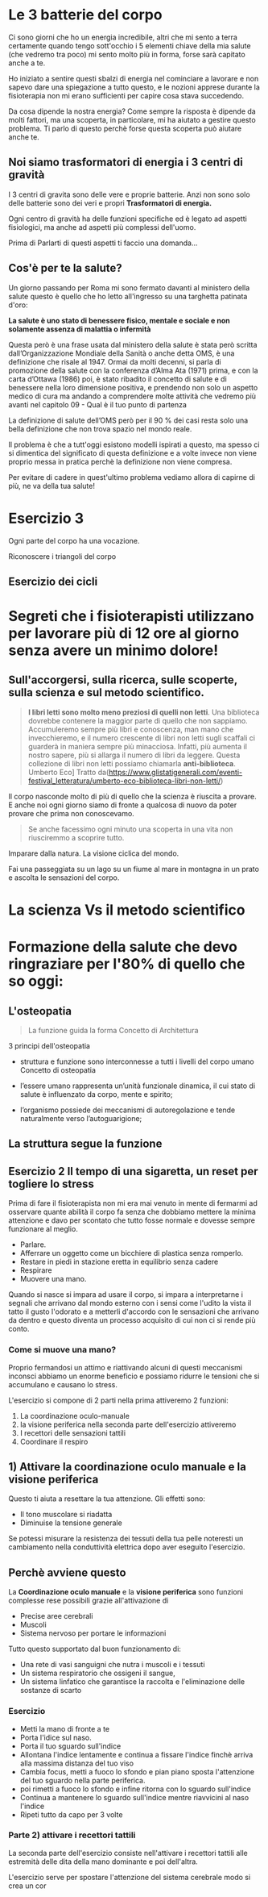 
# Le 3 batterie del corpo

Ci sono giorni che ho un energia incredibile, altri che mi sento a terra certamente quando tengo sott'occhio i 5 elementi chiave della mia salute (che vedremo tra poco) mi sento molto più in forma, forse sarà capitato anche a te. 

Ho iniziato a sentire questi sbalzi di energia nel  cominciare a lavorare e non sapevo dare una spiegazione a tutto questo, e le nozioni apprese durante la fisioterapia non mi erano sufficienti per capire cosa stava succedendo.

Da cosa dipende la nostra energia? Come sempre la risposta è dipende da molti fattori, ma una scoperta, in particolare, mi ha aiutato a gestire questo problema. 
Ti parlo di questo perchè forse questa scoperta può aiutare anche te.

## Noi siamo trasformatori di energia i 3 centri di gravità 

I 3 centri di gravita sono delle vere e proprie batterie. 
Anzi non sono solo delle batterie sono dei veri e propri **Trasformatori di energia.**

Ogni centro di gravità ha delle funzioni specifiche ed è legato ad aspetti fisiologici, ma anche ad aspetti più complessi dell'uomo.

Prima di Parlarti di questi aspetti ti faccio una domanda...

## Cos'è per te la salute?

Un giorno passando per Roma mi sono fermato davanti al ministero della salute questo è quello che ho letto all'ingresso su una targhetta patinata d'oro:

**La salute  è uno stato di benessere fisico, mentale e sociale e non solamente assenza di malattia o infermità**

Questa però è una frase usata dal ministero della salute è stata però scritta dall’Organizzazione Mondiale della Sanità o anche detta OMS, è una definizione che risale al 1947. Ormai da molti decenni, si parla di promozione della salute con la conferenza d’Alma Ata (1971) prima, e con la carta d’Ottawa (1986) poi, è stato ribadito il concetto di salute e di benessere nella loro dimensione positiva, e prendendo non solo un aspetto medico di cura ma andando a comprendere molte attività che vedremo più avanti nel capitolo 09 - Qual è il tuo punto di partenza

La definizione di salute dell’OMS però per il 90 % dei casi resta solo una bella definizione che non trova spazio nel mondo reale.

Il problema è che a tutt'oggi  esistono modelli ispirati a questo, ma spesso ci si dimentica del significato di questa definizione e a volte invece non viene proprio messa in pratica  perchè la definizione non viene compresa.

Per evitare di cadere in quest'ultimo problema vediamo allora di capirne di più, ne va della tua salute!


#  Esercizio 3

Ogni parte del corpo ha una vocazione.


Riconoscere i triangoli del corpo

## Esercizio dei cicli


# Segreti che i fisioterapisti utilizzano per lavorare più di 12 ore al giorno senza avere un minimo dolore!


## Sull'accorgersi, sulla ricerca, sulle scoperte, sulla scienza e sul metodo scientifico.

>**I libri letti sono molto meno preziosi di quelli non letti**. Una biblioteca dovrebbe contenere la maggior parte di quello che non sappiamo. Accumuleremo sempre più libri e conoscenza, man mano che invecchieremo, e il numero crescente di libri non letti sugli scaffali ci guarderà in maniera sempre più minacciosa. Infatti, più aumenta il nostro sapere, più si allarga il numero di libri da leggere. Questa collezione di libri non letti possiamo chiamarla **anti-biblioteca**. 
Umberto Eco] 
> Tratto da(https://www.glistatigenerali.com/eventi-festival_letteratura/umberto-eco-biblioteca-libri-non-letti/)

Il corpo nasconde molto di più di quello che la scienza è riuscita a provare. E anche noi ogni giorno siamo di fronte a qualcosa di nuovo da poter provare che prima non conoscevamo. 

> Se anche facessimo ogni minuto una scoperta in una vita non riusciremmo a scoprire tutto. 

Imparare dalla natura. La visione ciclica del mondo. 

Fai una passeggiata su un lago su un fiume al mare in montagna in un prato e ascolta le sensazioni del corpo.

# La scienza Vs il metodo scientifico 


# Formazione della salute che devo ringraziare per l'80% di quello che so oggi:


## L'osteopatia

> La funzione guida la forma 
Concetto di Architettura 

3 principi dell'osteopatia
- struttura e funzione sono interconnesse a tutti i livelli del corpo umano
Concetto di osteopatia 
- l’essere umano rappresenta un’unità funzionale dinamica, il cui stato di salute è influenzato da corpo, mente e spirito;

- l’organismo possiede dei meccanismi di autoregolazione e tende naturalmente verso l’autoguarigione;


## La struttura segue la funzione



## Esercizio 2 Il tempo di una sigaretta, un reset per togliere lo stress

Prima di fare il fisioterapista non mi era mai venuto in mente di fermarmi ad osservare quante abilità il corpo fa senza che dobbiamo mettere la minima attenzione e davo per scontato che tutto fosse normale e dovesse sempre funzionare al meglio. 

- Parlare.
- Afferrare un oggetto come un bicchiere di plastica senza romperlo.
- Restare in piedi in stazione eretta in equilibrio senza cadere
- Respirare
- Muovere una mano.

Quando si nasce si impara ad usare il corpo, si impara a interpretarne i segnali che arrivano dal mondo esterno con i sensi come l'udito la vista il tatto il gusto l'odorato e a metterli d'accordo con le sensazioni che arrivano da dentro e questo diventa un processo acquisito di cui non ci si rende più conto.

###  Come si muove una mano?

Proprio fermandosi un attimo e riattivando alcuni di questi meccanismi inconsci abbiamo un enorme beneficio  e possiamo ridurre le tensioni che si accumulano e causano lo stress.

L'esercizio si compone di 2 parti 
nella prima attiveremo 2 funzioni:
 1.  La coordinazione oculo-manuale 
 2. la visione periferica
nella seconda parte dell'esercizio attiveremo
 1. I recettori delle sensazioni tattili
 2. Coordinare il respiro  

## 1)  Attivare la coordinazione oculo manuale e la visione periferica

Questo ti aiuta a resettare la tua attenzione. Gli effetti sono:

 -  Il tono muscolare  si riadatta  
 - Diminuise la tensione generale

Se potessi misurare la resistenza dei tessuti della tua pelle noteresti un cambiamento nella conduttività elettrica dopo aver eseguito l'esercizio.

## Perchè avviene questo

La **Coordinazione oculo manuale**  e la **visione periferica** sono funzioni complesse rese possibili grazie all'attivazione di 

 - Precise aree cerebrali
 - Muscoli 
 - Sistema nervoso per portare le informazioni 

Tutto questo supportato dal buon funzionamento di:

 - Una rete di vasi sanguigni che nutra i muscoli e i tessuti 
 - Un sistema respiratorio che ossigeni il sangue,
 - Un sistema linfatico che garantisce la raccolta e l'eliminazione delle sostanze di scarto 

### Esercizio

- Metti la mano di fronte a te 
- Porta l'idice sul naso.
- Porta il tuo sguardo sull'indice 
- Allontana l'indice lentamente e continua a fissare l'indice finchè arriva alla massima distanza del tuo viso
- Cambia focus, metti a fuoco lo sfondo e pian piano sposta l'attenzione del tuo sguardo nella parte periferica.
- poi rimetti a fuoco lo sfondo e infine ritorna con lo sguardo sull'indice
- Continua a mantenere lo sguardo sull'indice mentre riavvicini al naso l'indice 
- Ripeti tutto da capo per 3 volte

###  Parte 2)  attivare i recettori tattili

La seconda parte dell'esercizio consiste nell'attivare i recettori tattili alle estremità delle dita della mano dominante e poi dell'altra.

L'esercizio serve per spostare l'attenzione del sistema cerebrale modo si crea un cor

<!--stackedit_data:
eyJoaXN0b3J5IjpbMTkxNjk2MTE5MiwtMTYwODU4MDA1MywtMT
Q2MTIzNTcxMSwtMTMwMDcwOTg2Nyw0MjgxNzkzODcsMTU4MjAy
MTY3NCwtMTc3NDUwMjU3MCwxODg3NjQ3ODg5LDMxODE3Njk3Ml
19
-->